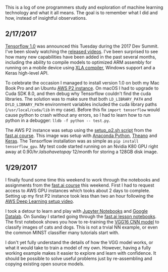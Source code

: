 This is a log of one programmers study and exploration of machine learning technology and what it all means. The goal is to remember what I did and how, instead of insightful observations.

## 2/17/2017
[Tensorflow 1.0](https://research.googleblog.com/2017/02/announcing-tensorflow-10.html) was announced this Tuesday during the 2017 Dev Summit. I've been slowly watching the [released videos](https://www.youtube.com/playlist?list=PLOU2XLYxmsIKGc_NBoIhTn2Qhraji53cv). I've been surprised to see how many new capabilities have been added in the past several months, including the ability to compile models to optimized ARM assembly for running on a mobile device using [XLA compiler](https://www.youtube.com/watch?v=kAOanJczHA0), Windows support and a Keras high-level API.

To celebrate the occasion I managed to install version 1.0 on both my Mac Book Pro and an Ubuntu [AWS P2 instance](https://aws.amazon.com/ec2/instance-types/p2/). On macOS I had to upgrade to Cuda SDK 8.0, and then debug why Tensorflow couldn't find the cuda libraries. The solution was to make sure that both `LD_LIBRARY_PATH` and `DYLD_LIBRARY_PATH` environment variables included the cuda library paths (`/usr/local/cuda/lib` in my case). Before this fix `import tensorflow` would cause python to crash without any errors, so I had to learn how to run python in a debugger: `lldb -f python -- test.py`.

The AWS P2 instance was setup using the [setup_p2.sh script](https://github.com/fastai/courses/blob/master/setup/setup_p2.sh) from the [fast.ai course](http://course.fast.ai/lessons/aws.html). This image was setup with [Anaconda Python](https://www.continuum.io/downloads), [Theano](http://deeplearning.net/software/theano/) and [Keras](https://keras.io). The Tensorflow installation was as simple as `pip install tensorflow_gpu`. My test code started running on an Nvidia K80 GPU right away at $0.90/hr. I also have to pay ~$12/month for storing a 128GB disk image.

## 1/29/2017

I finally found some time this weekend to work through the notebooks and assignments from the [fast.ai course](http://course.fast.ai) this weekend. First I had to request access to AWS GPU instances which tooks about 2 days to complete. Setting up my first P2 instance took less than two an hour following the [AWS Deep Learning setup video](http://course.fast.ai/lessons/aws.html).

I took a detour to learn and play with [Jupyter Notebooks](http://jupyter-notebook.readthedocs.io/en/latest/notebook.html) and [Google Datalab](https://cloud.google.com/datalab). On Sunday I started going through the [fast.ai lesson notebooks](https://github.com/fastai/courses/blob/master/deeplearning1/nbs/lesson1.ipynb). The first notebook shows you how to re-training the [VGG16 CNN model](http://www.robots.ox.ac.uk/~vgg/research/very_deep/0) to classify images of cats and dogs. This is not a trvial NN example, or even the common MINST classifier many tutorials start with.

I don't yet fully understand the details of how the VGG model works, or what it would take to train a model of my own. However, having a fully working example makes it easier to explore and learn with confidence. It should be possible to solve useful problems just by re-assembling and copying existing open source models.
